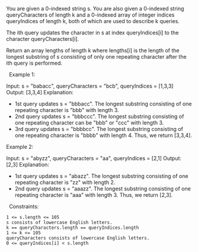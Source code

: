 You are given a 0-indexed string s. You are also given a 0-indexed string queryCharacters of length k and a 0-indexed array of integer indices queryIndices of length k, both of which are used to describe k queries.

The ith query updates the character in s at index queryIndices[i] to the character queryCharacters[i].

Return an array lengths of length k where lengths[i] is the length of the longest substring of s consisting of only one repeating character after the ith query is performed.

 
Example 1:

Input: s = "babacc", queryCharacters = "bcb", queryIndices = [1,3,3]
Output: [3,3,4]
Explanation: 
- 1st query updates s = "bbbacc". The longest substring consisting of one repeating character is "bbb" with length 3.
- 2nd query updates s = "bbbccc". 
  The longest substring consisting of one repeating character can be "bbb" or "ccc" with length 3.
- 3rd query updates s = "bbbbcc". The longest substring consisting of one repeating character is "bbbb" with length 4.
Thus, we return [3,3,4].


Example 2:

Input: s = "abyzz", queryCharacters = "aa", queryIndices = [2,1]
Output: [2,3]
Explanation:
- 1st query updates s = "abazz". The longest substring consisting of one repeating character is "zz" with length 2.
- 2nd query updates s = "aaazz". The longest substring consisting of one repeating character is "aaa" with length 3.
Thus, we return [2,3].


 
Constraints:


	1 <= s.length <= 105
	s consists of lowercase English letters.
	k == queryCharacters.length == queryIndices.length
	1 <= k <= 105
	queryCharacters consists of lowercase English letters.
	0 <= queryIndices[i] < s.length

